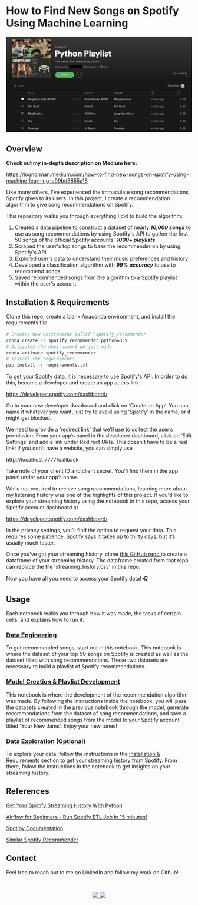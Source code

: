 # How to Find New Songs on Spotify Using Machine Learning

![Sample Playlist Generated](images/playlist_screenshot.jpg "Sample Playlist Generated")


## Overview

**Check out my in-depth description on Medium here:** 

https://lognorman.medium.com/how-to-find-new-songs-on-spotify-using-machine-learning-d99bd8855a18

Like many others, I've experienced the immaculate song recommendations Spotify gives to its users. In this project, I create a recommendation algorithm to give song recommendations on Spotify.

This repository walks you through everything I did to build the algorithm:

1. Created a data pipeline to construct a dataset of nearly ***10,000 songs*** to use as song recommendations by using Spotify's API to gather the first 50 songs of the official Spotify accounts' ***1000+ playlists***
2. Scraped the user's top songs to base the recommender on by using Spotify's API
3. Explored user's data to understand their music preferences and history
4. Developed a classification algorithm with ***99% accuracy*** to use to recommend songs
5. Saved recommended songs from the algorithm to a Spotify playlist within the user's account

## Installation & Requirements

Clone this repo, create a blank Anaconda environment, and install the requirements file.
```bash
# Creates new environment called 'spotify_recommender'
conda create -n spotify_recommender python=3.9
# Activates the environment we just made
conda activate spotify_recommender
# Install the requirements
pip install -r requirements.txt
```

To get your Spotify data, it is necessary to use Spotify's API. In order to do this, become a developer and create an app at this link:

https://developer.spotify.com/dashboard/

Go to your new developer dashboard and click on ‘Create an App’. You can name it whatever you want, just try to avoid using ‘Spotify’ in the name, or it might get blocked.

We need to provide a ‘redirect link’ that we’ll use to collect the user’s permission. From your app’s panel in the developer dashboard, click on ‘Edit Settings’ and add a link under Redirect URIs. This doesn’t have to be a real link: if you don’t have a website, you can simply use 

http://localhost:7777/callback

Take note of your client ID and client secret. You’ll find them in the app panel under your app’s name. 

While not required to recieve song recommendations, learning more about my listening history was one of the highlights of this project. If you'd like to explore your streaming history using the notebook in this repo, access your Spotify account dashboard at 

https://developer.spotify.com/dashboard/

In the privacy settings, you’ll find the option to request your data. This requires some patience. Spotify says it takes up to thirty days, but it’s usually much faster.

Once you've got your streaming history, clone [this GitHub repo ](https://github.com/vlad-ds/spoty-records)to create a dataframe of your streaming history. The dataframe created from that repo can replace the file 'streaming_history.csv' in this repo. 

Now you have all you need to access your Spotify data! 🎧
## Usage
Each notebook walks you through how it was made, the tasks of certain cells, and explains how to run it. 
### [Data Engineering](data_engineering.ipynb)
 To get recommended songs, start out in this notebook. This notebook is where the dataset of your top 50 songs on Spotify is created as well as the dataset filled with song recommendations. These two datasets are necessary to build a playlist of Spotify recommendations.
### [Model Creation & Playlist Development](model_creation.ipynb)
This notebook is where the development of the recommendation algorithm was made. By following the instructions inside the notebook, you will pass the datasets created in the previous notebook through the model, generate recommendations from the dataset of song recommendations, and save a playlist of recommended songs from the model to your Spotify account titled 'Your New Jams'. Enjoy your new tunes!
### [Data Exploration (Optional)](data_exploration.ipynb)
To explore your data, follow the instructions in the [Installation & Requirements](#Installation-&-Requirements) section to get your streaming history from Spotify. From there, follow the instructions in the notebook to get insights on your streaming history.

## References
[Get Your Spotify Streaming History With Python](https://github.com/vlad-ds/spoty-records)

[Airflow for Beginners - Run Spotify ETL Job in 15 minutes!](https://www.youtube.com/watch?v=i25ttd32-eo&t=14s)

[Spotipy Documentation](https://spotipy.readthedocs.io/en/2.7.0/)

[Similar Spotify Recommender](https://github.com/isacmlee/song-recommender)
## Contact
Feel free to reach out to me on LinkedIn and follow my work on Github! 

<br>
<p align="center">
<a href="https://www.linkedin.com/in/logannorman/">
<img src="https://img.shields.io/badge/linkedin-%230077B5.svg?&style=for-the-badge&logo=linkedin&logoColor=white"/>
</a>

<a href="https://github.com/lognorman20">
<img src="https://img.shields.io/badge/github-%23100000.svg?&style=for-the-badge&logo=github&logoColor=white"/>
</a>
</p>
